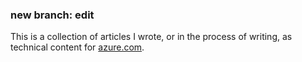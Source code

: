 ### new branch: edit
This is a collection of articles I wrote, or in the process of writing, as technical content for [azure.com](http://azure.com). 

